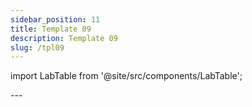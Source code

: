 ```yaml
---
sidebar_position: 11
title: Template 09
description: Template 09
slug: /tpl09
---
```


import LabTable from '@site/src/components/LabTable';

<LabTable index={9} internal={false} />
--- 
